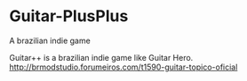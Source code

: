 # Guitar-PlusPlus
A brazilian indie game

Guitar++ is a brazilian indie game like Guitar Hero.
http://brmodstudio.forumeiros.com/t1590-guitar-topico-oficial
